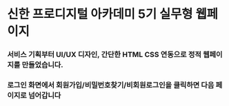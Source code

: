 # 신한 프로디지털 아카데미 5기 실무형 웹페이지

### 서비스 기획부터 UI/UX 디자인, 간단한 HTML CSS 연동으로 정적 웹페이지를 만들었습니다.
### 로그인 화면에서 회원가입/비밀번호찾기/비회원로그인을 클릭하면 다음 페이지로 넘어갑니다
